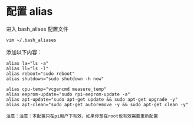 # 配置 alias

进入 bash_aliaes 配置文件

```bash
vim ~/.bash_aliases
```

添加以下内容：

```
alias la="ls -a"
alias ll="ls -l"
alias reboot="sudo reboot"
alias shutdown="sudo shutdown -h now"

alias cpu-temp="vcgencmd measure_temp"
alias eeprom-update="sudo rpi-eeprom-update -a"
alias apt-update="sudo apt-get update && sudo apt-get upgrade -y"
alias apt-clean="sudo apt-get autoremove -y && sudo apt-get clean -y"
```

```admonish warning
注意：注意：本配置只在pi用户下有效，如果你想在root也有效需要重新配置
```
